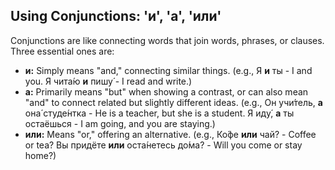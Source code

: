 ## Using Conjunctions: 'и', 'а', 'или'

Conjunctions are like connecting words that join words, phrases, or clauses. Three essential ones are:

*   __и:__ Simply means "and," connecting similar things. (e.g., Я __и__ ты - I and you. Я чита́ю __и__ пишу́ - I read and write.)
*   __а:__ Primarily means "but" when showing a contrast, or can also mean "and" to connect related but slightly different ideas. (e.g., Он учи́тель, __а__ она́ студе́нтка - He is a teacher, but she is a student. Я иду́, __а__ ты остаёшься - I am going, and you are staying.)
*   __или:__ Means "or," offering an alternative. (e.g., Ко́фе __или__ чай? - Coffee or tea? Вы придёте __или__ оста́нетесь до́ма? - Will you come or stay home?)